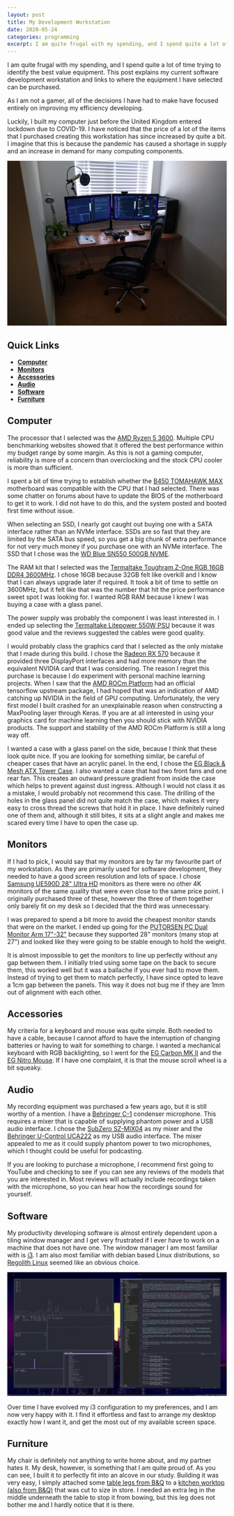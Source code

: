 ```yaml
---
layout: post
title: My Development Workstation
date: 2020-05-24
categories: programming
excerpt: I am quite frugal with my spending, and I spend quite a lot of time trying to identify the best value equipment. This post explains my current software development workstation and shows where the equipment I have selected can be purchased.
---
```


I am quite frugal with my spending, and I spend quite a lot of time trying to identify the best value equipment. This post explains my current software development workstation and links to where the equipment I have selected can be purchased.

As I am not a gamer, all of the decisions I have had to make have focused entirely on improving my efficiency developing.

Luckily, I built my computer just before the United Kingdom entered lockdown due to COVID-19. I have noticed that the price of a lot of the items that I purchased creating this workstation has since increased by quite a bit. I imagine that this is because the pandemic has caused a shortage in supply and an increase in demand for many computing components.

![my development workstation](/images/development-workstation.png)

## Quick Links

- **[Computer](#computer)**
- **[Monitors](#monitors)**
- **[Accessories](#accessories)**
- **[Audio](#audio)**
- **[Software](#software)**
- **[Furniture](#furniture)**

## Computer

The processor that I selected was the [AMD Ryzen 5 3600](https://www.ebuyer.com/883794-amd-ryzen-5-3600-am4-cpu-processor-with-wraith-stealth-cooler-100-100000031box). Multiple CPU benchmarking websites showed that it offered the best performance within my budget range by some margin. As this is not a gaming computer, reliability is more of a concern than overclocking and the stock CPU cooler is more than sufficient.

I spent a bit of time trying to establish whether the [B450 TOMAHAWK MAX](https://www.ebuyer.com/909585-msi-b450-tomahawk-max-amd-am4-motherboard-b450-tomahawk-max) motherboard was compatible with the CPU that I had selected. There was some chatter on forums about have to update the BIOS of the motherboard to get it to work. I did not have to do this, and the system posted and booted first time without issue.

When selecting an SSD, I nearly got caught out buying one with a SATA interface rather than an NVMe interface. SSDs are so fast that they are limited by the SATA bus speed, so you get a big chunk of extra performance for not very much money if you purchase one with an NVMe interface. The SSD that I chose was the [WD Blue SN550 500GB NVME](https://www.ebuyer.com/947318-wd-blue-sn550-500gb-nvme-m-2-2280-pcie-gen3-ssd-wds500g2b0c).

The RAM kit that I selected was the [Termaltake Toughram Z-One RGB 16GB DDR4 3600MHz](https://www.ebuyer.com/950732-thermaltake-toughram-z-one-rgb-16gb-2x8gb-ddr4-3600mhz-c18-memory-r019d408gx2-3600c18a). I chose 16GB because 32GB felt like overkill and I know that I can always upgrade later if required. It took a bit of time to settle on 3600MHz, but it felt like that was the number that hit the price performance sweet spot I was looking for. I wanted RGB RAM because I knew I was buying a case with a glass panel.

The power supply was probably the component I was least interested in. I ended up selecting the [Termaltake Litepower 550W PSU](https://www.ebuyer.com/845737-thermaltake-litepower-550w-psu-ps-ltp-0550npcnuk-2) because it was good value and the reviews suggested the cables were good quality.

I would probably class the graphics card that I selected as the only mistake that I made during this build. I chose the [Radeon RX 570](https://www.ebuyer.com/828167-msi-rx-570-armor-8gb-oc-gddr5-graphics-card-rx-570-armor-8g-oc) because it provided three DisplayPort interfaces and had more memory than the equivalent NVIDIA card that I was considering. The reason I regret this purchase is because I do experiment with personal machine learning projects. When I saw that the [AMD ROCm Platform](https://rocmdocs.amd.com/en/latest/index.html) had an official tensorflow upstream package, I had hoped that was an indication of AMD catching up NVIDIA in the field of GPU computing. Unfortunately, the very first model I built crashed for an unexplainable reason when constructing a MaxPooling layer through Keras. If you are at all interested in using your graphics card for machine learning then you should stick with NVIDIA products. The support and stability of the AMD ROCm Platform is still a long way off.

I wanted a case with a glass panel on the side, because I think that these look quite nice. If you are looking for something similar, be careful of cheaper cases that have an acrylic panel. In the end, I chose the [EG Black & Mesh ATX Tower Case](https://www.ebuyer.com/845845-eg-black-mesh-atx-tower-computer-case-lpma001). I also wanted a case that had two front fans and one rear fan. This creates an outward pressure gradient from inside the case which helps to prevent against dust ingress. Although I would not class it as a mistake, I would probably not recommend this case. The drilling of the holes in the glass panel did not quite match the case, which makes it very easy to cross thread the screws that hold it in place. I have definitely ruined one of them and, although it still bites, it sits at a slight angle and makes me scared every time I have to open the case up.

## Monitors

If I had to pick, I would say that my monitors are by far my favourite part of my workstation. As they are primarily used for software development, they needed to have a good screen resolution and lots of space. I chose [Samsung UE590D 28" Ultra HD](https://www.ebuyer.com/707243-samsung-ue590d-28-ultra-hd-freesync-monitor-lu28e590ds-en) monitors as there were no other 4K monitors of the same quality that were even close to the same price point. I originally purchased three of these, however the three of them together only barely fit on my desk so I decided that the third was unnecessary.

I was prepared to spend a bit more to avoid the cheapest monitor stands that were on the market. I ended up going for the [PUTORSEN PC Dual Monitor Arm 17"-32"](https://www.amazon.co.uk/dp/B07BBLLQFD/ref=pe_3187911_185740111_TE_item) because they supported 28" monitors (many stop at 27") and looked like they were going to be stable enough to hold the weight.

It is almost impossible to get the monitors to line up perfectly without any gap between them. I initially tried using some tape on the back to secure them, this worked well but it was a ballache if you ever had to move them. Instead of trying to get them to match perfectly, I have since opted to leave a 1cm gap between the panels. This way it does not bug me if they are 1mm out of alignment with each other.

## Accessories

My criteria for a keyboard and mouse was quite simple. Both needed to have a cable, because I cannot afford to have the interruption of changing batteries or having to wait for something to charge. I wanted a mechanical keyboard with RGB backlighting, so I went for the [EG Carbon MK II](https://www.ebuyer.com/855003-eg-carbon-mk-ii-tournament-edition-keyboard-red-switch-kb435l) and the [EG Nitro Mouse](https://www.ebuyer.com/855001-eg-nitro-mouse-ms809). If I have one complaint, it is that the mouse scroll wheel is a bit squeaky.

## Audio

My recording equipment was purchased a few years ago, but it is still worthy of a mention. I have a [Behringer C-1](https://www.gear4music.com/PA-DJ-and-Lighting/Behringer-C-1-Condenser-Microphone/1OT) condenser microphone. This requires a mixer that is capable of supplying phantom power and a USB audio interface. I chose the [SubZero SZ-MIX04](https://www.gear4music.com/PA-DJ-and-Lighting/SubZero-SZ-MIX04-4-Channel-Mini-Mixer/SIZ) as my mixer and the [Behringer U-Control UCA222](https://www.gear4music.com/Recording-and-Computers/Behringer-U-Control-UCA222-USB-Audio-Interface/AML) as my USB audio interface. The mixer appealed to me as it could supply phantom power to two microphones, which I thought could be useful for podcasting.

If you are looking to purchase a microphone, I recommend first going to YouTube and checking to see if you can see any reviews of the models that you are interested in. Most reviews will actually include recordings taken with the microphone, so you can hear how the recordings sound for yourself.

## Software

My productivity developing software is almost entirely dependent upon a tiling window manager and I get very frustrated if I ever have to work on a machine that does not have one. The window manager I am most familiar with is [i3](https://i3wm.org/). I am also most familiar with debian based Linux distributions, so [Regolith Linux](https://regolith-linux.org/) seemed like an obvious choice.

![development workstation software](/images/development-workstation-software.jpg)

Over time I have evolved my i3 configuration to my preferences, and I am now very happy with it. I find it effortless and fast to arrange my desktop exactly how I want it, and get the most out of my available screen space.

## Furniture

My chair is definitely not anything to write home about, and my partner hates it. My desk, however, is something that I am quite proud of. As you can see, I built it to perfectly fit into an alcove in our study. Building it was very easy, I simply attached some [table legs from B&Q](https://www.diy.com/departments/rothley-710mm-chrome-effect-designer-leg/254312_BQ.prd) to a [kitchen worktop (also from B&Q)](https://www.diy.com/departments/28mm-matt-brown-oak-effect-laminate-round-edge-kitchen-worktop-l-2400mm/3663602636168_BQ.prd) that was cut to size in store. I needed an extra leg in the middle underneath the table to stop it from bowing, but this leg does not bother me and I hardly notice that it is there.
